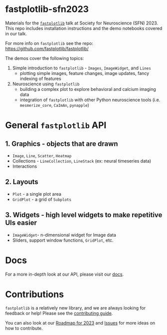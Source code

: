 # fastplotlib-sfn2023

Materials for the [`fastplotlib`](https://github.com/fastplotlib/fastplotlib/) talk at Society for Neuroscience (SFN) 2023. This repo includes installation instructions and the demo notebooks covered in our talk. 

For more info on `fastplotlib` see the repo: https://github.com/fastplotlib/fastplotlib/

The demos cover the following topics:
1. Simple introduction to `fastplotlib` - `Images`, `ImageWidget`, and `Lines`
   - plotting simple images, feature changes, image updates, fancy indexing of features
2. Neuroscience using `fastplotlib` 
   - building a complex plot to explore behavioral and calcium imaging data
   - integration of `fastplotlib` with other Python neuroscience tools (i.e. `mesmerize_core`, `CaImAn`, `pynapple`)

# General `fastplotlib` API
## 1. Graphics - objects that are drawn
- `Image`, `Line`, `Scatter`, `Heatmap`
- Collections - `LineCollection`, `LineStack` (ex: neural timeseries data)
- Interactions
## 2. Layouts
- `Plot` - a single plot area
- `GridPlot` - a grid of `Subplots`
## 3. Widgets - high level widgets to make repetitive UIs easier
- `ImageWidget`- n-dimensional widget for Image data
- Sliders, support window functions, `GridPlot`, etc.

# Docs
For a more in-depth look at our API, please visit our [docs](https://fastplotlib.readthedocs.io/en/).

# Contributions
`fastplotlib` is a relatively new library, and we are always looking for feedback or help! Please see the [contributing guide](https://github.com/kushalkolar/fastplotlib/blob/master/CONTRIBUTING.md). 

You can also look at our [Roadmap for 2023](https://github.com/kushalkolar/fastplotlib/issues/55) and [Issues](https://github.com/kushalkolar/fastplotlib/issues) for more ideas on how to contribute.


